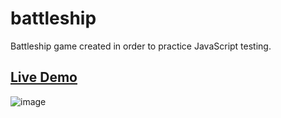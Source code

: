 # battleship
Battleship game created in order to practice JavaScript testing.

## [Live Demo](https://satogo1.github.io/battleship/)
![image](https://github.com/SaToGo1/battleship/assets/85353835/2e4b07a2-4ad3-40bd-a04f-5ee3ccdc72c9)
